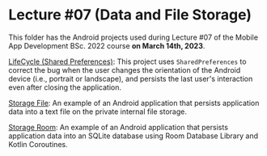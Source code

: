 # Lecture #07  (Data and File Storage)

This folder has the Android projects used during Lecture #07 of the Mobile App Development BSc. 2022 course **on March 14th, 2023**.

[LifeCycle (Shared Preferences)](07-1_LifeCycle-sp): This project uses `SharedPreferences` to correct the bug when the user changes the orientation of the Android device (i.e., portrait or landscape), and persists the last user's interaction even after closing the application.

[Storage File](07-2_FileStorage): An example of an Android application that persists application data into a text file on the private internal file storage.

[Storage Room](07-3_RoomStorage): An example of an Android application that persists application data into an SQLite database using Room Database Library and Kotlin Coroutines.

